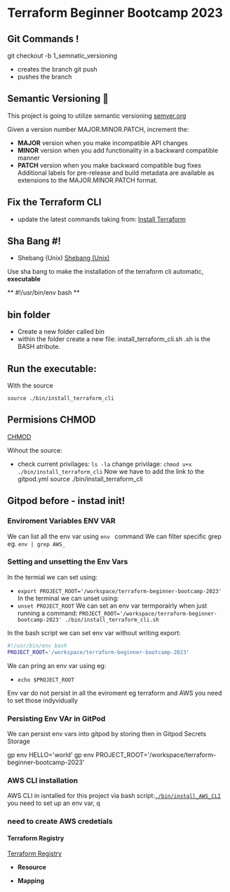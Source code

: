 # Terraform Beginner Bootcamp 2023

## Git Commands !

git checkout -b 1_semnatic_versioning 
-  creates the branch
git push 
- pushes the branch

## Semantic Versioning :mage:

This project is going to utilize semantic versioning
[semver.org](https://semver.org/)

Given a version number MAJOR.MINOR.PATCH, increment the:

- **MAJOR** version when you make incompatible API changes
- **MINOR** version when you add functionality in a backward compatible manner
- **PATCH** version when you make backward compatible bug fixes
Additional labels for pre-release and build metadata are available as extensions to the MAJOR.MINOR.PATCH format.


## Fix the Terraform CLI 

- update the latest commands taking from:
[Install Terraform](https://developer.hashicorp.com/terraform/tutorials/aws-get-started/install-cli)

## Sha Bang #!

- Shebang (Unix)
[Shebang (Unix)](https://en.wikipedia.org/wiki/Shebang_(Unix))

Use sha bang to make the installation of the terraform cli automatic, **executable**

** #!/usr/bin/env bash **

## bin folder

-  Create a new folder called bin
- within the folder create a new file: install_terraform_cli.sh
 .sh is the BASH atribute.

## Run the executable:

With the source

`
source ./bin/install_terraform_cli
`
## Permisions CHMOD

[CHMOD](https://en.wikipedia.org/wiki/Chmod)

Wihout the source:
- check current privilages:
`
ls -la
`
change privilage:
`
chmod u+x ./bin/install_terraform_cli
`
Now we have to add the link to the gitpod.yml
      source ./bin/install_terraform_cli
      
## Gitpod before - instad init!

### Enviroment Variables ENV VAR

We can list all the env var using  `env ` command
We can filter specific grep eg.  `env | grep AWS_`

### Setting and unsetting the Env Vars

In the termial we can set using: 
- `export PROJECT_ROOT='/workspace/terraform-beginner-bootcamp-2023'`
In the terminal we can unset using:
- `unset PROJECT_ROOT`
We can set an env var termporairly when just running a command:
`PROJECT_ROOT='/workspace/terraform-beginner-bootcamp-2023' ./bin/install_terraform_cli.sh`

In the bash script we can set env var without writing export:
```sh
#!/usr/bin/env bash 
PROJECT_ROOT='/workspace/terraform-beginner-bootcamp-2023'
```
We can pring an env var using eg:
- `echo $PROJECT_ROOT`

Env var do not persist in all the eviroment eg terraform and AWS you need to set those indyvidually

### Persisting Env VAr in GitPod

 We can persist env vars into gitpod by storing then in Gitpod Secrets Storage 

 gp env HELLO='world'
 gp env PROJECT_ROOT='/workspace/terraform-beginner-bootcamp-2023'

### AWS CLI installation

AWS CLI in isntalled for this project via bash script:[`./bin/install_AWS_CLI`](./bin/install_AWS_CLI)
you need to set up an env var,
q

### need to create AWS credetials 

#### Terraform Registry

[Terraform Registry](https://registry.terraform.io/)

- **Resource**

- **Mapping**